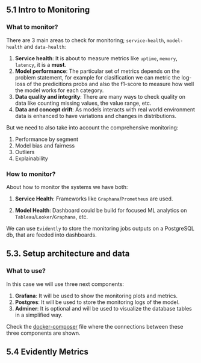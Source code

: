 ## 5.1 Intro to Monitoring

### What to monitor?

There are 3 main areas to check for monitoring; `service-health`, `model-health` and `data-health`:

1. **Service health**: It is about to measure metrics like `uptime`, `memory`, `latency`, it is a **must**.
2. **Model performance**: The particular set of metrics depends on the problem statement, for example for clasification we can metric the log-loss of the predicitions probs and also the f1-score to measure how well the model works for each category.
3. **Data quality and integrity**: There are many ways to check quality on data like counting missing values, the value range, etc.
4. **Data and concept drift**: As models interacts with real world environment data is enhanced to have variations and changes in distributions.

But we need to also take into account the comprehensive monitoring:

1. Performance by segment 
2. Model bias and fairness
3. Outliers
4. Explainability

### How to monitor?

About how to monitor the systems we have both:

1. **Service Health**: Frameworks like `Graphana`/`Prometheus` are used.

2. **Model Health**: Dashboard could be build for focused ML analytics on `Tableau`/`Looker`/`Graphana`, etc.

We can use `Evidently` to store the monitoring jobs outputs on a PostgreSQL db, that are feeded into dashboards.

## 5.3. Setup architecture and data

### What to use?

In this case we will use three next components:

1. **Grafana**: It will be used to show the monitoring plots and metrics.
2. **Postgres**: It will be used to store the monitoring logs of the model.
3. **Adminer**: It is optional and will be used to visualize the database tables in a simplified way.

Check the [docker-composer](docker-compose.yml) file where the connections between these three components are shown.

## 5.4 Evidently Metrics

